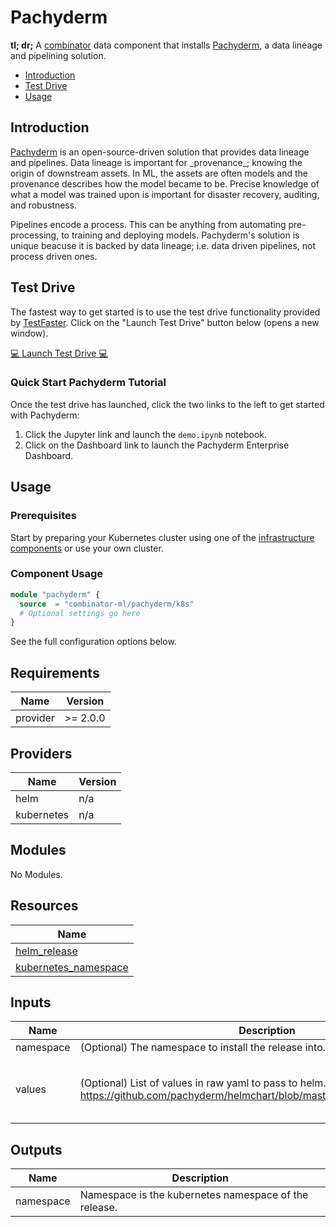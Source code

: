 # Pachyderm

**tl; dr;** A [combinator](https://combinator.ml) data component that installs [Pachyderm](https://www.pachyderm.com), a data lineage and pipelining solution.

- [Introduction](#introduction)
- [Test Drive](#test-drive)
- [Usage](#usage)

## Introduction

[Pachyderm](https://www.pachyderm.com) is an open-source-driven solution that provides data lineage and pipelines. Data lineage is important for \_provenance\_; knowing the origin of downstream assets. In ML, the assets are often models and the provenance describes how the model became to be. Precise knowledge of what a model was trained upon is important for disaster recovery, auditing, and robustness.

Pipelines encode a process. This can be anything from automating pre-processing, to training and deploying models. Pachyderm's solution is unique beacuse it is backed by data lineage; i.e. data driven pipelines, not process driven ones.

## Test Drive

The fastest way to get started is to use the test drive functionality provided by [TestFaster](https://testfaster.ci). Click on the "Launch Test Drive" button below (opens a new window).

<a href="https://testfaster.ci/launch?embedded=true&amp;repo=https://github.com/combinator-ml/terraform-k8s-pachyderm&amp;file=examples/testfaster/.testfaster.yml" target="\_blank">:computer: Launch Test Drive :computer:</a>

### Quick Start Pachyderm Tutorial

Once the test drive has launched, click the two links to the left to get started with Pachyderm:

1. Click the Jupyter link and launch the `demo.ipynb` notebook.
2. Click on the Dashboard link to launch the Pachyderm Enterprise Dashboard.

## Usage

### Prerequisites

Start by preparing your Kubernetes cluster using one of the [infrastructure components](https://combinator.ml/infrastructure/introduction/) or use your own cluster.

### Component Usage

```terraform
module "pachyderm" {
  source  = "combinator-ml/pachyderm/k8s"
  # Optional settings go here
}
```

See the full configuration options below.

## Requirements

| Name | Version |
|------|---------|
| provider | >= 2.0.0 |

## Providers

| Name | Version |
|------|---------|
| helm | n/a |
| kubernetes | n/a |

## Modules

No Modules.

## Resources

| Name |
|------|
| [helm_release](https://registry.terraform.io/providers/hashicorp/helm/latest/docs/resources/release) |
| [kubernetes_namespace](https://registry.terraform.io/providers/hashicorp/kubernetes/latest/docs/resources/namespace) |

## Inputs

| Name | Description | Type | Default | Required |
|------|-------------|------|---------|:--------:|
| namespace | (Optional) The namespace to install the release into. | `string` | `"pachyderm"` | no |
| values | (Optional) List of values in raw yaml to pass to helm. See https://github.com/pachyderm/helmchart/blob/master/pachyderm/values.yaml. | `list(string)` | <pre>[<br>  "tls:\n  certName: null # Disable TLS\n  create: null # Disable TLS\npachd:\n  logLevel: debug\n  storage:\n    backend: LOCAL\n"<br>]</pre> | no |

## Outputs

| Name | Description |
|------|-------------|
| namespace | Namespace is the kubernetes namespace of the release. |
